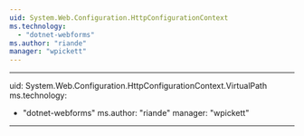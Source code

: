 ```yaml
---
uid: System.Web.Configuration.HttpConfigurationContext
ms.technology: 
  - "dotnet-webforms"
ms.author: "riande"
manager: "wpickett"
---
```


---
uid: System.Web.Configuration.HttpConfigurationContext.VirtualPath
ms.technology: 
  - "dotnet-webforms"
ms.author: "riande"
manager: "wpickett"
---
